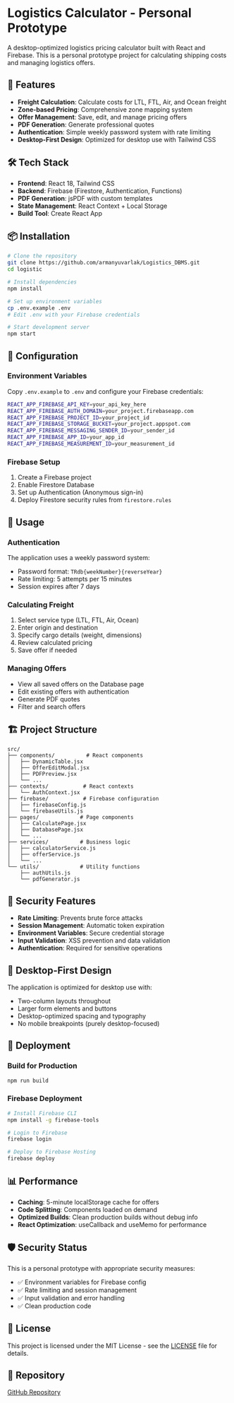 # Logistics Calculator - Personal Prototype

A desktop-optimized logistics pricing calculator built with React and Firebase. This is a personal prototype project for calculating shipping costs and managing logistics offers.

## 🚀 Features

- **Freight Calculation**: Calculate costs for LTL, FTL, Air, and Ocean freight
- **Zone-based Pricing**: Comprehensive zone mapping system
- **Offer Management**: Save, edit, and manage pricing offers
- **PDF Generation**: Generate professional quotes
- **Authentication**: Simple weekly password system with rate limiting
- **Desktop-First Design**: Optimized for desktop use with Tailwind CSS

## 🛠️ Tech Stack

- **Frontend**: React 18, Tailwind CSS
- **Backend**: Firebase (Firestore, Authentication, Functions)
- **PDF Generation**: jsPDF with custom templates
- **State Management**: React Context + Local Storage
- **Build Tool**: Create React App

## 📦 Installation

```bash
# Clone the repository
git clone https://github.com/armanyuvarlak/Logistics_DBMS.git
cd logistic

# Install dependencies
npm install

# Set up environment variables
cp .env.example .env
# Edit .env with your Firebase credentials

# Start development server
npm start
```

## 🔧 Configuration

### Environment Variables
Copy `.env.example` to `.env` and configure your Firebase credentials:

```bash
REACT_APP_FIREBASE_API_KEY=your_api_key_here
REACT_APP_FIREBASE_AUTH_DOMAIN=your_project.firebaseapp.com
REACT_APP_FIREBASE_PROJECT_ID=your_project_id
REACT_APP_FIREBASE_STORAGE_BUCKET=your_project.appspot.com
REACT_APP_FIREBASE_MESSAGING_SENDER_ID=your_sender_id
REACT_APP_FIREBASE_APP_ID=your_app_id
REACT_APP_FIREBASE_MEASUREMENT_ID=your_measurement_id
```

### Firebase Setup
1. Create a Firebase project
2. Enable Firestore Database
3. Set up Authentication (Anonymous sign-in)
4. Deploy Firestore security rules from `firestore.rules`

## 🎯 Usage

### Authentication
The application uses a weekly password system:
- Password format: `TRdb{weekNumber}{reverseYear}`
- Rate limiting: 5 attempts per 15 minutes
- Session expires after 7 days

### Calculating Freight
1. Select service type (LTL, FTL, Air, Ocean)
2. Enter origin and destination
3. Specify cargo details (weight, dimensions)
4. Review calculated pricing
5. Save offer if needed

### Managing Offers
- View all saved offers on the Database page
- Edit existing offers with authentication
- Generate PDF quotes
- Filter and search offers

## 🏗️ Project Structure

```
src/
├── components/          # React components
│   ├── DynamicTable.jsx
│   ├── OfferEditModal.jsx
│   ├── PDFPreview.jsx
│   └── ...
├── contexts/           # React contexts
│   └── AuthContext.jsx
├── firebase/           # Firebase configuration
│   ├── firebaseConfig.js
│   └── firebaseUtils.js
├── pages/             # Page components
│   ├── CalculatePage.jsx
│   ├── DatabasePage.jsx
│   └── ...
├── services/          # Business logic
│   ├── calculatorService.js
│   ├── offerService.js
│   └── ...
└── utils/             # Utility functions
    ├── authUtils.js
    └── pdfGenerator.js
```

## 🔐 Security Features

- **Rate Limiting**: Prevents brute force attacks
- **Session Management**: Automatic token expiration
- **Environment Variables**: Secure credential storage
- **Input Validation**: XSS prevention and data validation
- **Authentication**: Required for sensitive operations

## 📱 Desktop-First Design

The application is optimized for desktop use with:
- Two-column layouts throughout
- Larger form elements and buttons
- Desktop-optimized spacing and typography
- No mobile breakpoints (purely desktop-focused)

## 🚀 Deployment

### Build for Production
```bash
npm run build
```

### Firebase Deployment
```bash
# Install Firebase CLI
npm install -g firebase-tools

# Login to Firebase
firebase login

# Deploy to Firebase Hosting
firebase deploy
```

## 📊 Performance

- **Caching**: 5-minute localStorage cache for offers
- **Code Splitting**: Components loaded on demand
- **Optimized Builds**: Clean production builds without debug info
- **React Optimization**: useCallback and useMemo for performance

## 🛡️ Security Status

This is a personal prototype with appropriate security measures:
- ✅ Environment variables for Firebase config
- ✅ Rate limiting and session management
- ✅ Input validation and error handling
- ✅ Clean production code

## 📄 License

This project is licensed under the MIT License - see the [LICENSE](LICENSE) file for details.

## 🔗 Repository

[GitHub Repository](https://github.com/armanyuvarlak/Logistics_DBMS)
